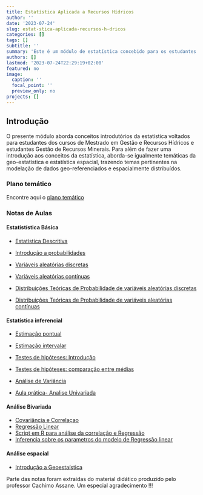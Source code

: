 ```yaml
---
title: Estatística Aplicada a Recursos Hídricos
author: ''
date: '2023-07-24'
slug: estat-stica-aplicada-recursos-h-dricos
categories: []
tags: []
subtitle: ''
summary: 'Este é um módulo de estatística concebido para os estudantes do Mestrado em Gestão de Recursos Hídricos'
authors: []
lastmod: '2023-07-24T22:29:19+02:00'
featured: no
image:
  caption: ''
  focal_point: ''
  preview_only: no
projects: []
---
```



## Introdução 

O presente módulo aborda conceitos introdutórios da estatística voltados para estudantes dos cursos de Mestrado em Gestão e Recursos Hídricos e estudantes Gestão de Recursos Minerais. Para além de fazer uma introdução aos conceitos da estatística, aborda-se igualmente temáticas da geo-estatística e estatística espacial, trazendo temas pertinentes na modelação de dados geo-referenciados e espacialmente distribuídos.



### Plano temático

Encontre aqui o [plano temático](Plano_Tematico_Estatistica_Aplicada.pdf)


### Notas de Aulas


#### Estatistística Básica

- [Estatística Descritiva](MESTRADO_GEOHIDRO.pdf)

- [Introdução a probabilidades](Intro_Probabilidade.pdf)

- [Variáveis aleatórias discretas](Probabilidade_Variaveis_Aleatorias_Discretos.pdf)

- [Variáveis aleatórias contínuas](Probabilidade_Variaveis_Aleatorias_Continuas.pdf)

- [Distribuições Teóricas de Probabilidade de variáveis aleatórias discretas](Distribuicoes_Teoricas_discretas_2023.pdf)

- [Distribuições Teóricas de Probabilidade de variáveis aleatórias contínuas](Distribuicoes_Teoricas_Continuas_2023.pdf)

#### Estatística inferencial 

- [Estimação pontual](Inferencia_Estatistica_Estimacao_2023.pdf)

- [Estimação intervalar](Inferencia_Estatistica_Intervalo_Confianca_2023.pdf)

- [Testes de hipóteses: Introdução](Inferencia_Estatistica_Teste_de_hipotese_2023.pdf)

- [Testes de hipóteses: comparação entre médias](Inferencia_Estatistica_Comp_entre_medias_2023.pdf)

- [Análise de Variância](ANOVA.pdf)

- [Aula prática- Analise Univariada](Pratica_Estatistica_Basica.R)

#### Análise Bivariada

- [Covariância e Correlaçao](Correlacao_E_Covariancia_AULA_MESTRADO.pdf)
- [Regressão Linear](Regressao_Linear_Aula.pdf)
- [Script em R para análise da correlação e Regressão](Pratica_correlacao.R)
- [Inferencia sobre os parametros do modelo de Regressão linear](regressao_inferencia.pdf)

#### Análise espacial

- [Introdução a Geoestaística](Geoestatistica_Intro.pdf)






Parte das notas foram extraídas do material didático produzido pelo professor Cachimo Assane. Um especial agradecimento !!! 